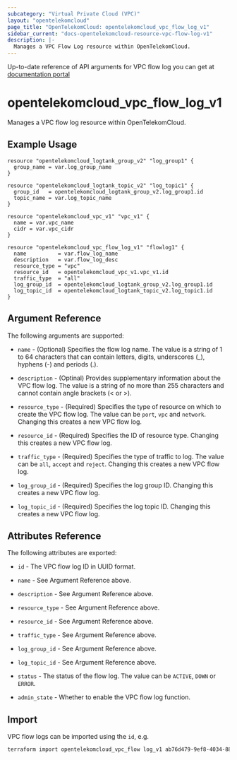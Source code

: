```yaml
---
subcategory: "Virtual Private Cloud (VPC)"
layout: "opentelekomcloud"
page_title: "OpenTelekomCloud: opentelekomcloud_vpc_flow_log_v1"
sidebar_current: "docs-opentelekomcloud-resource-vpc-flow-log-v1"
description: |-
  Manages a VPC Flow Log resource within OpenTelekomCloud.
---
```


Up-to-date reference of API arguments for VPC flow log you can get at
[documentation portal](https://docs.otc.t-systems.com/virtual-private-cloud/api-ref/apis/vpc_flow_log)

# opentelekomcloud_vpc_flow_log_v1

Manages a VPC flow log resource within OpenTelekomCloud.

## Example Usage

```hcl
resource "opentelekomcloud_logtank_group_v2" "log_group1" {
  group_name = var.log_group_name
}

resource "opentelekomcloud_logtank_topic_v2" "log_topic1" {
  group_id   = opentelekomcloud_logtank_group_v2.log_group1.id
  topic_name = var.log_topic_name
}

resource "opentelekomcloud_vpc_v1" "vpc_v1" {
  name = var.vpc_name
  cidr = var.vpc_cidr
}

resource "opentelekomcloud_vpc_flow_log_v1" "flowlog1" {
  name          = var.flow_log_name
  description   = var.flow_log_desc
  resource_type = "vpc"
  resource_id   = opentelekomcloud_vpc_v1.vpc_v1.id
  traffic_type  = "all"
  log_group_id  = opentelekomcloud_logtank_group_v2.log_group1.id
  log_topic_id  = opentelekomcloud_logtank_topic_v2.log_topic1.id
}
```

## Argument Reference

The following arguments are supported:

* `name` - (Optional) Specifies the flow log name.
  The value is a string of 1 to 64 characters that can contain letters, digits, underscores (_), hyphens (-) and periods (.).

* `description` - (Optinal) Provides supplementary information about the VPC flow log.
  The value is a string of no more than 255 characters and cannot contain angle brackets (< or >).

* `resource_type` - (Required) Specifies the type of resource on which to create the VPC flow log.
  The value can be `port`, `vpc` and `network`.
  Changing this creates a new VPC flow log.

* `resource_id` - (Required) Specifies the ID of resource type.
  Changing this creates a new VPC flow log.

* `traffic_type` - (Required) Specifies the type of traffic to log. The value can be `all`, `accept` and `reject`.
  Changing this creates a new VPC flow log.

* `log_group_id` - (Required) Specifies the log group ID.
  Changing this creates a new VPC flow log.

* `log_topic_id` - (Required) Specifies the log topic ID.
  Changing this creates a new VPC flow log.

## Attributes Reference

The following attributes are exported:

* `id` - The VPC flow log ID in UUID format.

* `name` - See Argument Reference above.

* `description` - See Argument Reference above.

* `resource_type` - See Argument Reference above.

* `resource_id` - See Argument Reference above.

* `traffic_type` - See Argument Reference above.

* `log_group_id` - See Argument Reference above.

* `log_topic_id` - See Argument Reference above.

* `status` - The status of the flow log. The value can be `ACTIVE`, `DOWN` or `ERROR`.

* `admin_state` - Whether to enable the VPC flow log function.

## Import

VPC flow logs can be imported using the `id`, e.g.

```sh
terraform import opentelekomcloud_vpc_flow log_v1 ab76d479-9ef8-4034-88c4-4ab82fc87572
```
